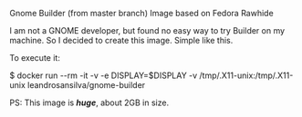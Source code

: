 Gnome Builder (from master branch) Image based on Fedora Rawhide

I am not a GNOME developer, but found no easy way to try Builder on my machine.
So I decided to create this image. Simple like this.

To execute it:

$ docker run --rm -it  -v -e DISPLAY=$DISPLAY -v /tmp/.X11-unix:/tmp/.X11-unix leandrosansilva/gnome-builder

PS: This image is ***huge***, about 2GB in size.
